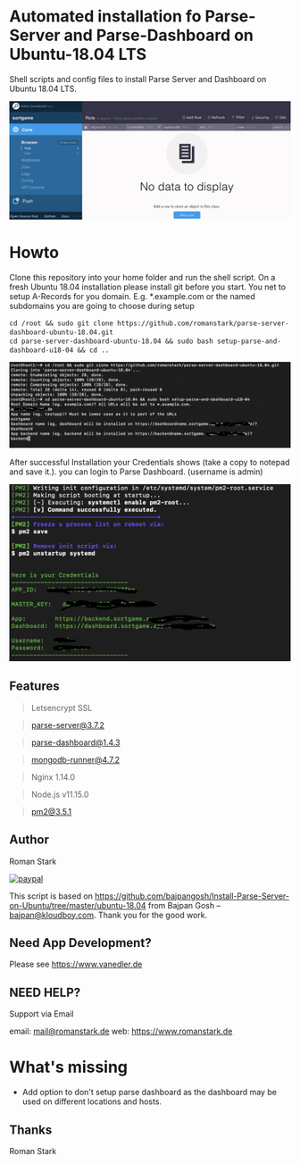 # Automated installation fo Parse-Server and Parse-Dashboard on Ubuntu-18.04 LTS

Shell scripts and config files to install Parse Server and Dashboard on Ubuntu 18.04 LTS.

![](dashboard.png)

# Howto

Clone this repository into your home folder and run the shell script.
On a fresh Ubuntu 18.04 installation please install git before you start.
You net to setup A-Records for you domain. E.g. \*.example.com or the named subdomains you are going to choose during setup

```
cd /root && sudo git clone https://github.com/romanstark/parse-server-dashboard-ubuntu-18.04.git
cd parse-server-dashboard-ubuntu-18.04 && sudo bash setup-parse-and-dashboard-u18-04 && cd ..
```

![](userinput.png)

After successful Installation your Credentials shows (take a copy to notepad and save it.).
you can login to Parse Dashboard. (username is admin)

![](success.png)

## Features

> Letsencrypt SSL

> parse-server@3.7.2

> parse-dashboard@1.4.3

> mongodb-runner@4.7.2

> Nginx 1.14.0

> Node.js v11.15.0

> pm2@3.5.1

## Author

Roman Stark

[![paypal](https://www.paypalobjects.com/en_US/i/btn/btn_donateCC_LG.gif)](https://paypal.me/romanstark)

This script is based on https://github.com/bajpangosh/Install-Parse-Server-on-Ubuntu/tree/master/ubuntu-18.04 from Bajpan Gosh – bajpan@kloudboy.com. Thank you for the good work.

## Need App Development?

Please see https://www.vanedler.de

## NEED HELP?

Support via Email

email: mail@romanstark.de
web: https://www.romanstark.de

# What's missing

- Add option to don't setup parse dashboard as the dashboard may be used on different locations and hosts.

## Thanks

Roman Stark
